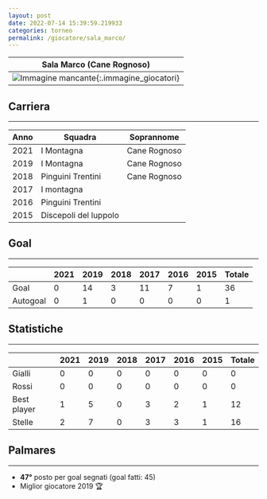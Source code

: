 ```yaml
---
layout: post
date: 2022-07-14 15:39:59.219933
categories: torneo
permalink: /giocatore/sala_marco/
---
```

<link rel='stylesheets' href='./../assets/giocatori.css'>

| Sala Marco (Cane Rognoso) |
|:-----:|
| ![Immagine mancante]('./../../assets/giocatori/sala_marco.png){:.immagine_giocatori} |


## Carriera
----

|Anno|Squadra|Soprannome|
|:---:|---|---|
|2021|I Montagna|Cane Rognoso|
|2019|I Montagna|Cane Rognoso|
|2018|Pinguini Trentini|Cane Rognoso|
|2017|I montagna||
|2016|Pinguini Trentini||
|2015|Discepoli del luppolo||


## Goal
----

| |2021|2019|2018|2017|2016|2015| Totale |
|---|---|---|---|---|---|---|---|
|Goal|0|14|3|11|7|1|36|
|Autogoal|0|1|0|0|0|0|1|


## Statistiche
----

| |2021|2019|2018|2017|2016|2015| Totale |
|---|---|---|---|---|---|---|---|
|Gialli|0|0|0|0|0|0|0|
|Rossi|0|0|0|0|0|0|0|
|Best player|1|5|0|3|2|1|12|
|Stelle|2|7|0|3|3|1|16|


## Palmares
----

- **47°** posto per goal segnati (goal fatti: 45)
- Miglior giocatore 2019 🏆